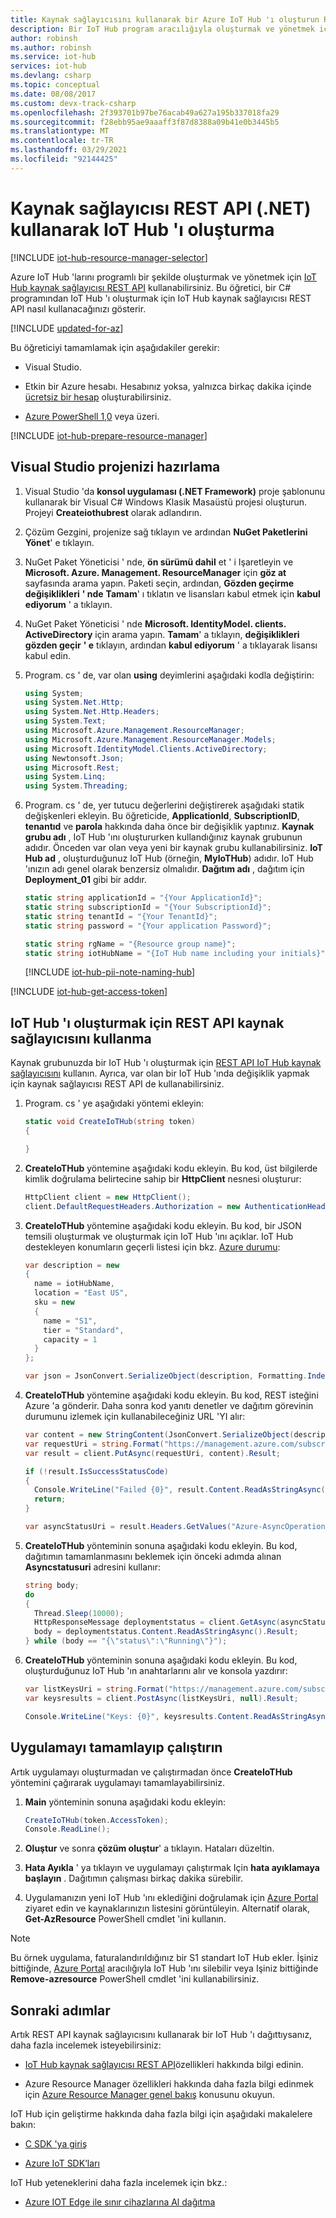 ```yaml
---
title: Kaynak sağlayıcısını kullanarak bir Azure IoT Hub 'ı oluşturun REST API | Microsoft Docs
description: Bir IoT Hub program aracılığıyla oluşturmak ve yönetmek için C# REST API kaynak sağlayıcısı 'nın nasıl kullanılacağını öğrenin.
author: robinsh
ms.author: robinsh
ms.service: iot-hub
services: iot-hub
ms.devlang: csharp
ms.topic: conceptual
ms.date: 08/08/2017
ms.custom: devx-track-csharp
ms.openlocfilehash: 2f393701b97be76acab49a627a195b337018fa29
ms.sourcegitcommit: f28ebb95ae9aaaff3f87d8388a09b41e0b3445b5
ms.translationtype: MT
ms.contentlocale: tr-TR
ms.lasthandoff: 03/29/2021
ms.locfileid: "92144425"
---
```

# <a name="create-an-iot-hub-using-the-resource-provider-rest-api-net"></a>Kaynak sağlayıcısı REST API (.NET) kullanarak IoT Hub 'ı oluşturma

[!INCLUDE [iot-hub-resource-manager-selector](../../includes/iot-hub-resource-manager-selector.md)]

Azure IoT Hub 'larını programlı bir şekilde oluşturmak ve yönetmek için [IoT Hub kaynak sağlayıcısı REST API](/rest/api/iothub/iothubresource) kullanabilirsiniz. Bu öğretici, bir C# programından IoT Hub 'ı oluşturmak için IoT Hub kaynak sağlayıcısı REST API nasıl kullanacağınızı gösterir.

[!INCLUDE [updated-for-az](../../includes/updated-for-az.md)]

Bu öğreticiyi tamamlamak için aşağıdakiler gerekir:

* Visual Studio.

* Etkin bir Azure hesabı. Hesabınız yoksa, yalnızca birkaç dakika içinde [ücretsiz bir hesap](https://azure.microsoft.com/pricing/free-trial/) oluşturabilirsiniz.

* [Azure PowerShell 1,0](/powershell/azure/install-Az-ps) veya üzeri.

[!INCLUDE [iot-hub-prepare-resource-manager](../../includes/iot-hub-prepare-resource-manager.md)]

## <a name="prepare-your-visual-studio-project"></a>Visual Studio projenizi hazırlama

1. Visual Studio 'da **konsol uygulaması (.NET Framework)** proje şablonunu kullanarak bir Visual C# Windows Klasik Masaüstü projesi oluşturun. Projeyi **Createiothubrest** olarak adlandırın.

2. Çözüm Gezgini, projenize sağ tıklayın ve ardından **NuGet Paketlerini Yönet**' e tıklayın.

3. NuGet Paket Yöneticisi ' nde, **ön sürümü dahil** et ' i Işaretleyin ve **Microsoft. Azure. Management. ResourceManager** için **göz at** sayfasında arama yapın. Paketi seçin, ardından, **Gözden geçirme değişiklikleri** **' nde** **Tamam**' ı tıklatın ve lisansları kabul etmek için **kabul ediyorum** ' a tıklayın.

4. NuGet Paket Yöneticisi ' nde **Microsoft. IdentityModel. clients. ActiveDirectory** için arama yapın.  **Tamam**' a tıklayın, **değişiklikleri gözden geçir** **' e** tıklayın, ardından **kabul ediyorum** ' a tıklayarak lisansı kabul edin.

5. Program. cs ' de, var olan **using** deyimlerini aşağıdaki kodla değiştirin:

    ```csharp
    using System;
    using System.Net.Http;
    using System.Net.Http.Headers;
    using System.Text;
    using Microsoft.Azure.Management.ResourceManager;
    using Microsoft.Azure.Management.ResourceManager.Models;
    using Microsoft.IdentityModel.Clients.ActiveDirectory;
    using Newtonsoft.Json;
    using Microsoft.Rest;
    using System.Linq;
    using System.Threading;
    ```

6. Program. cs ' de, yer tutucu değerlerini değiştirerek aşağıdaki statik değişkenleri ekleyin. Bu öğreticide, **ApplicationId**, **SubscriptionID**, **tenantıd** ve **parola** hakkında daha önce bir değişiklik yaptınız. **Kaynak grubu adı** , IoT Hub 'ını oluştururken kullandığınız kaynak grubunun adıdır. Önceden var olan veya yeni bir kaynak grubu kullanabilirsiniz. **IoT Hub ad** , oluşturduğunuz IoT Hub (örneğin, **MyIoTHub**) adıdır. IoT Hub 'ınızın adı genel olarak benzersiz olmalıdır. **Dağıtım adı** , dağıtım için **Deployment_01** gibi bir addır.

    ```csharp
    static string applicationId = "{Your ApplicationId}";
    static string subscriptionId = "{Your SubscriptionId}";
    static string tenantId = "{Your TenantId}";
    static string password = "{Your application Password}";

    static string rgName = "{Resource group name}";
    static string iotHubName = "{IoT Hub name including your initials}";
    ```
   
    [!INCLUDE [iot-hub-pii-note-naming-hub](../../includes/iot-hub-pii-note-naming-hub.md)]

[!INCLUDE [iot-hub-get-access-token](../../includes/iot-hub-get-access-token.md)]

## <a name="use-the-resource-provider-rest-api-to-create-an-iot-hub"></a>IoT Hub 'ı oluşturmak için REST API kaynak sağlayıcısını kullanma

Kaynak grubunuzda bir IoT Hub 'ı oluşturmak için [REST API IoT Hub kaynak sağlayıcısını](/rest/api/iothub/iothubresource) kullanın. Ayrıca, var olan bir IoT Hub 'ında değişiklik yapmak için kaynak sağlayıcısı REST API de kullanabilirsiniz.

1. Program. cs ' ye aşağıdaki yöntemi ekleyin:

    ```csharp
    static void CreateIoTHub(string token)
    {

    }
    ```

2. **CreateIoTHub** yöntemine aşağıdaki kodu ekleyin. Bu kod, üst bilgilerde kimlik doğrulama belirtecine sahip bir **HttpClient** nesnesi oluşturur:

    ```csharp
    HttpClient client = new HttpClient();
    client.DefaultRequestHeaders.Authorization = new AuthenticationHeaderValue("Bearer", token);
    ```

3. **CreateIoTHub** yöntemine aşağıdaki kodu ekleyin. Bu kod, bir JSON temsili oluşturmak ve oluşturmak için IoT Hub 'ını açıklar. IoT Hub destekleyen konumların geçerli listesi için bkz. [Azure durumu](https://azure.microsoft.com/status/):

    ```csharp
    var description = new
    {
      name = iotHubName,
      location = "East US",
      sku = new
      {
        name = "S1",
        tier = "Standard",
        capacity = 1
      }
    };

    var json = JsonConvert.SerializeObject(description, Formatting.Indented);
    ```

4. **CreateIoTHub** yöntemine aşağıdaki kodu ekleyin. Bu kod, REST isteğini Azure 'a gönderir. Daha sonra kod yanıtı denetler ve dağıtım görevinin durumunu izlemek için kullanabileceğiniz URL 'YI alır:

    ```csharp
    var content = new StringContent(JsonConvert.SerializeObject(description), Encoding.UTF8, "application/json");
    var requestUri = string.Format("https://management.azure.com/subscriptions/{0}/resourcegroups/{1}/providers/Microsoft.devices/IotHubs/{2}?api-version=2016-02-03", subscriptionId, rgName, iotHubName);
    var result = client.PutAsync(requestUri, content).Result;

    if (!result.IsSuccessStatusCode)
    {
      Console.WriteLine("Failed {0}", result.Content.ReadAsStringAsync().Result);
      return;
    }

    var asyncStatusUri = result.Headers.GetValues("Azure-AsyncOperation").First();
    ```

5. **CreateIoTHub** yönteminin sonuna aşağıdaki kodu ekleyin. Bu kod, dağıtımın tamamlanmasını beklemek için önceki adımda alınan **Asyncstatusuri** adresini kullanır:

    ```csharp
    string body;
    do
    {
      Thread.Sleep(10000);
      HttpResponseMessage deploymentstatus = client.GetAsync(asyncStatusUri).Result;
      body = deploymentstatus.Content.ReadAsStringAsync().Result;
    } while (body == "{\"status\":\"Running\"}");
    ```

6. **CreateIoTHub** yönteminin sonuna aşağıdaki kodu ekleyin. Bu kod, oluşturduğunuz IoT Hub 'ın anahtarlarını alır ve konsola yazdırır:

    ```csharp
    var listKeysUri = string.Format("https://management.azure.com/subscriptions/{0}/resourceGroups/{1}/providers/Microsoft.Devices/IotHubs/{2}/IoTHubKeys/listkeys?api-version=2016-02-03", subscriptionId, rgName, iotHubName);
    var keysresults = client.PostAsync(listKeysUri, null).Result;

    Console.WriteLine("Keys: {0}", keysresults.Content.ReadAsStringAsync().Result);
    ```

## <a name="complete-and-run-the-application"></a>Uygulamayı tamamlayıp çalıştırın

Artık uygulamayı oluşturmadan ve çalıştırmadan önce **CreateIoTHub** yöntemini çağırarak uygulamayı tamamlayabilirsiniz.

1. **Main** yönteminin sonuna aşağıdaki kodu ekleyin:

    ```csharp
    CreateIoTHub(token.AccessToken);
    Console.ReadLine();
    ```

2. **Oluştur** ve sonra **çözüm oluştur**' a tıklayın. Hataları düzeltin.

3. **Hata Ayıkla** ' ya tıklayın ve uygulamayı çalıştırmak Için **hata ayıklamaya başlayın** . Dağıtımın çalışması birkaç dakika sürebilir.

4. Uygulamanızın yeni IoT Hub 'ını eklediğini doğrulamak için [Azure Portal](https://portal.azure.com/) ziyaret edin ve kaynaklarınızın listesini görüntüleyin. Alternatif olarak, **Get-AzResource** PowerShell cmdlet 'ini kullanın.

> [!NOTE]
> Bu örnek uygulama, faturalandırıldığınız bir S1 standart IoT Hub ekler. İşiniz bittiğinde, [Azure Portal](https://portal.azure.com/) aracılığıyla IoT Hub 'ını silebilir veya Işiniz bittiğinde **Remove-azresource** PowerShell cmdlet 'ini kullanabilirsiniz.

## <a name="next-steps"></a>Sonraki adımlar

Artık REST API kaynak sağlayıcısını kullanarak bir IoT Hub 'ı dağıttıysanız, daha fazla incelemek isteyebilirsiniz:

* [IoT Hub kaynak sağlayıcısı REST API](/rest/api/iothub/iothubresource)özellikleri hakkında bilgi edinin.

* Azure Resource Manager özellikleri hakkında daha fazla bilgi edinmek için [Azure Resource Manager genel bakış](../azure-resource-manager/management/overview.md) konusunu okuyun.

IoT Hub için geliştirme hakkında daha fazla bilgi için aşağıdaki makalelere bakın:

* [C SDK 'ya giriş](iot-hub-device-sdk-c-intro.md)

* [Azure IoT SDK’ları](iot-hub-devguide-sdks.md)

IoT Hub yeteneklerini daha fazla incelemek için bkz.:

* [Azure IOT Edge ile sınır cihazlarına Al dağıtma](../iot-edge/quickstart-linux.md)